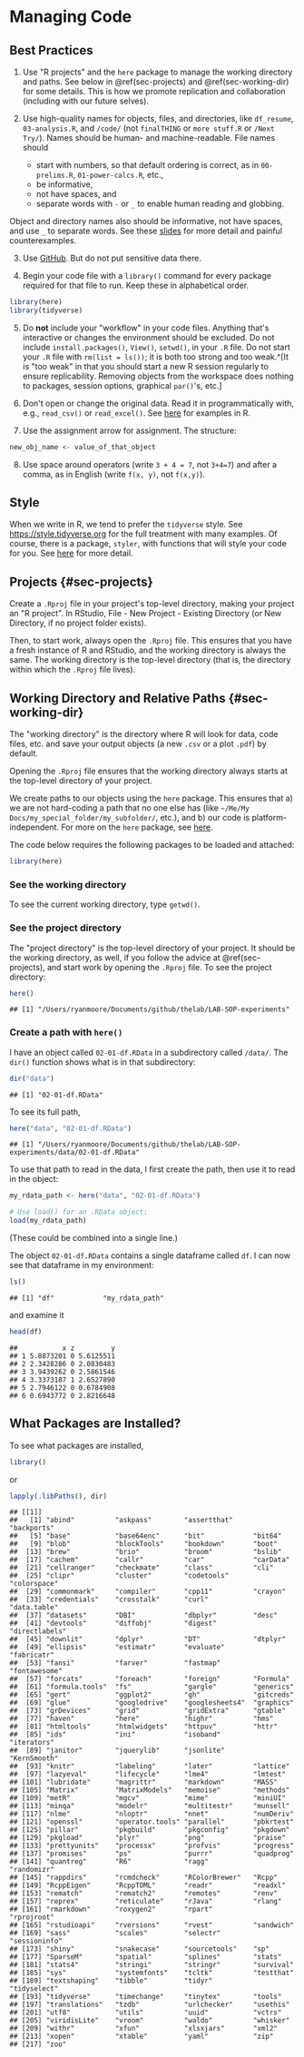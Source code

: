 # Managing Code

## Best Practices

1. Use "R projects" and the `here` package to manage the working directory and
paths. See below in \@ref(sec-projects) and \@ref(sec-working-dir) for some details.
This is how we promote replication and collaboration (including with our future
selves). 

2. Use high-quality names for objects, files, and directories, like `df_resume`, `03-analysis.R`, and `/code/` (not `finalTHING` or `more stuff.R` or `/Next Try/`). Names should be human- and machine-readable. File names should 
    * start with numbers, so that default ordering is correct, as in `00-prelims.R`, `01-power-calcs.R`, etc., 
    * be informative,
    * not have spaces, and
    * separate words with `-` or `_` to enable human reading and globbing. 

Object and directory names also should be informative, not have spaces, and use `_` to
separate words. See these
[slides](https://www2.stat.duke.edu/~rcs46/lectures_2015/01-markdown-git/slides/naming-slides/naming-slides.pdf)
for more detail and painful counterexamples.

3. Use [GitHub](97-Git.Rmd). But do not put sensitive data there.

4. Begin your code file with a `library()` command for every package required
for that file to run. Keep these in alphabetical order.


```r
library(here)
library(tidyverse)
```

5. Do **not** include your "workflow" in your code files. Anything that's
interactive or changes the environment should be excluded. Do not include
`install.packages()`, `View()`, `setwd()`, in your `.R` file. Do not start your `.R` file with `rm(list = ls())`; it is both too strong and too weak.^[It is "too weak" in that you should start a new R session regularly to ensure replicability. Removing objects from the workspace does nothing to packages, session options, graphical `par()`'s, etc.]

6. Don't open or change the original data. Read it in programmatically with,
e.g., `read_csv()` or `read_excel()`. See
[here](https://thelab.dc.gov/LAB-SOP-experiments/r-basics.html#read-in-data-files)
for examples in R.

7. Use the assignment arrow for assignment. The structure: 


```r
new_obj_name <- value_of_that_object
```

8. Use space around operators (write `3 + 4 = 7`, not `3+4=7`) and after a
comma, as in English (write `f(x, y)`, not `f(x,y)`).




## Style

When we write in R, we tend to prefer the `tidyverse` style. See https://style.tidyverse.org for the full treatment with many examples. Of course, there is a package, `styler`, with functions that will style your code for you. See [here](https://r-pkgs.org/r.html?q=style#code-style) for more detail.


## Projects {#sec-projects}

Create a `.Rproj` file in your project's top-level directory, making your
project an "R project". In RStudio, File - New Project - Existing Directory (or
New Directory, if no project folder exists).

Then, to start work, always open the `.Rproj` file. This ensures that you have a fresh
instance of R and RStudio, and the working directory is always the same. The working directory is the top-level directory (that is, the directory within which the `.Rproj` file lives).


## Working Directory and Relative Paths {#sec-working-dir}

The "working directory" is the directory where R will look for data, code files,
etc. and save your output objects (a new `.csv` or a plot `.pdf`) by default.

Opening the `.Rproj` file ensures that the working directory always starts at
the top-level directory of your project.

We create paths to our objects using the `here` package. This ensures that a) we
are not hard-coding a path that no one else has (like `~/Me/My
Docs/my_special_folder/my_subfolder/`, etc.), and b) our code is
platform-independent. For more on the `here` package, see
[here](https://github.com/jennybc/here_here).

The code below requires the following packages to be loaded and attached:


```r
library(here)
```

### See the working directory

To see the current working directory, type `getwd()`.

### See the project directory

The "project directory" is the top-level directory of your project. It should be the working directory, as well, if you follow the advice at \@ref(sec-projects), and start work by opening the `.Rproj` file. To see the project directory: 


```r
here()
```

```
## [1] "/Users/ryanmoore/Documents/github/thelab/LAB-SOP-experiments"
```

### Create a path with `here()`

I have an object called `02-01-df.RData` in a subdirectory called `/data/`. The
`dir()` function shows what is in that subdirectory:


```r
dir("data")
```

```
## [1] "02-01-df.RData"
```

To see its full path, 


```r
here("data", "02-01-df.RData")
```

```
## [1] "/Users/ryanmoore/Documents/github/thelab/LAB-SOP-experiments/data/02-01-df.RData"
```

To use that path to read in the data, I first create the path, then use it to
read in the object:


```r
my_rdata_path <- here("data", "02-01-df.RData")

# Use load() for an .RData object:
load(my_rdata_path) 
```

(These could be combined into a single line.)

The object `02-01-df.RData` contains a single dataframe called `df`. I can now see that dataframe in my environment:


```r
ls()
```

```
## [1] "df"            "my_rdata_path"
```

and examine it


```r
head(df)
```

```
##           x z         y
## 1 5.8873201 0 5.6125511
## 2 2.3428286 0 2.0830483
## 3 3.9439262 0 2.5861546
## 4 3.3373187 1 2.6527890
## 5 2.7946122 0 0.6784908
## 6 0.6943772 0 2.8216648
```

## What Packages are Installed?

To see what packages are installed, 


```r
library()
```

or 


```r
lapply(.libPaths(), dir)
```

```
## [[1]]
##   [1] "abind"          "askpass"        "assertthat"     "backports"     
##   [5] "base"           "base64enc"      "bit"            "bit64"         
##   [9] "blob"           "blockTools"     "bookdown"       "boot"          
##  [13] "brew"           "brio"           "broom"          "bslib"         
##  [17] "cachem"         "callr"          "car"            "carData"       
##  [21] "cellranger"     "checkmate"      "class"          "cli"           
##  [25] "clipr"          "cluster"        "codetools"      "colorspace"    
##  [29] "commonmark"     "compiler"       "cpp11"          "crayon"        
##  [33] "credentials"    "crosstalk"      "curl"           "data.table"    
##  [37] "datasets"       "DBI"            "dbplyr"         "desc"          
##  [41] "devtools"       "diffobj"        "digest"         "directlabels"  
##  [45] "downlit"        "dplyr"          "DT"             "dtplyr"        
##  [49] "ellipsis"       "estimatr"       "evaluate"       "fabricatr"     
##  [53] "fansi"          "farver"         "fastmap"        "fontawesome"   
##  [57] "forcats"        "foreach"        "foreign"        "Formula"       
##  [61] "formula.tools"  "fs"             "gargle"         "generics"      
##  [65] "gert"           "ggplot2"        "gh"             "gitcreds"      
##  [69] "glue"           "googledrive"    "googlesheets4"  "graphics"      
##  [73] "grDevices"      "grid"           "gridExtra"      "gtable"        
##  [77] "haven"          "here"           "highr"          "hms"           
##  [81] "htmltools"      "htmlwidgets"    "httpuv"         "httr"          
##  [85] "ids"            "ini"            "isoband"        "iterators"     
##  [89] "janitor"        "jquerylib"      "jsonlite"       "KernSmooth"    
##  [93] "knitr"          "labeling"       "later"          "lattice"       
##  [97] "lazyeval"       "lifecycle"      "lme4"           "lmtest"        
## [101] "lubridate"      "magrittr"       "markdown"       "MASS"          
## [105] "Matrix"         "MatrixModels"   "memoise"        "methods"       
## [109] "metR"           "mgcv"           "mime"           "miniUI"        
## [113] "minqa"          "modelr"         "multitestr"     "munsell"       
## [117] "nlme"           "nloptr"         "nnet"           "numDeriv"      
## [121] "openssl"        "operator.tools" "parallel"       "pbkrtest"      
## [125] "pillar"         "pkgbuild"       "pkgconfig"      "pkgdown"       
## [129] "pkgload"        "plyr"           "png"            "praise"        
## [133] "prettyunits"    "processx"       "profvis"        "progress"      
## [137] "promises"       "ps"             "purrr"          "quadprog"      
## [141] "quantreg"       "R6"             "ragg"           "randomizr"     
## [145] "rappdirs"       "rcmdcheck"      "RColorBrewer"   "Rcpp"          
## [149] "RcppEigen"      "RcppTOML"       "readr"          "readxl"        
## [153] "rematch"        "rematch2"       "remotes"        "renv"          
## [157] "reprex"         "reticulate"     "rJava"          "rlang"         
## [161] "rmarkdown"      "roxygen2"       "rpart"          "rprojroot"     
## [165] "rstudioapi"     "rversions"      "rvest"          "sandwich"      
## [169] "sass"           "scales"         "selectr"        "sessioninfo"   
## [173] "shiny"          "snakecase"      "sourcetools"    "sp"            
## [177] "SparseM"        "spatial"        "splines"        "stats"         
## [181] "stats4"         "stringi"        "stringr"        "survival"      
## [185] "sys"            "systemfonts"    "tcltk"          "testthat"      
## [189] "textshaping"    "tibble"         "tidyr"          "tidyselect"    
## [193] "tidyverse"      "timechange"     "tinytex"        "tools"         
## [197] "translations"   "tzdb"           "urlchecker"     "usethis"       
## [201] "utf8"           "utils"          "uuid"           "vctrs"         
## [205] "viridisLite"    "vroom"          "waldo"          "whisker"       
## [209] "withr"          "xfun"           "xlsxjars"       "xml2"          
## [213] "xopen"          "xtable"         "yaml"           "zip"           
## [217] "zoo"
```



